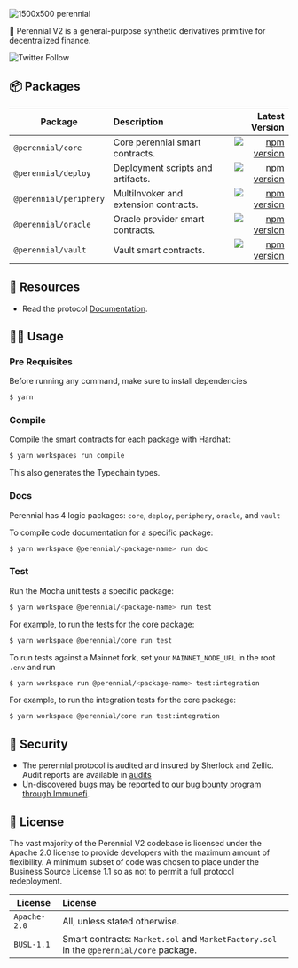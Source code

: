 ![1500x500 perennial](https://github.com/equilibria-xyz/perennial-v2/assets/747165/ef24cb94-b774-428f-9a5f-7ee7b347a36c)

🌸 Perennial V2 is a general-purpose synthetic derivatives primitive for decentralized finance.

![Twitter Follow](https://img.shields.io/twitter/follow/perenniallabs?style=for-the-badge)

## 📦 Packages

| Package                 | Description                       |                                                                                                                               Latest Version |
| ----------------------- | :-------------------------------- | -------------------------------------------------------------------------------------------------------------------------------------------: |
| `@perennial/core`       | Core perennial smart contracts.   |                                 [![npm version](https://badge.fury.io/js/@perennial%2Fcore.svg)](https://badge.fury.io/js/@perennial%2Fcore) |
| `@perennial/deploy`     | Deployment scripts and artifacts. |         [![npm version](https://badge.fury.io/js/@perennial%2Fperennial/deploy.svg)](https://badge.fury.io/js/@perennial%2Fperennial/deploy) |
| `@perennial/periphery`  | MultiInvoker and extension contracts. | [![npm version](https://badge.fury.io/js/@perennial%2Fperennial/periphery.svg)](https://badge.fury.io/js/@perennial%2Fperennial/periphery) |
| `@perennial/oracle`     | Oracle provider smart contracts.  |         [![npm version](https://badge.fury.io/js/@perennial%2Fperennial/oracle.svg)](https://badge.fury.io/js/@perennial%2Fperennial/oracle) |
| `@perennial/vault`      | Vault smart contracts.            |           [![npm version](https://badge.fury.io/js/@perennial%2Fperennial/vault.svg)](https://badge.fury.io/js/@perennial%2Fperennial/vault) |

## 🔗 Resources

- Read the protocol [Documentation](https://docs.perennial.finance/).

## 👨‍💻 Usage

### Pre Requisites

Before running any command, make sure to install dependencies

```sh
$ yarn
```

### Compile

Compile the smart contracts for each package with Hardhat:

```sh
$ yarn workspaces run compile
```

This also generates the Typechain types.

### Docs

Perennial has 4 logic packages: `core`, `deploy`, `periphery`, `oracle`, and `vault`

To compile code documentation for a specific package:
```sh
$ yarn workspace @perennial/<package-name> run doc
```

### Test

Run the Mocha unit tests a specific package:

```sh
$ yarn workspace @perennial/<package-name> run test
```

For example, to run the tests for the core package:

```sh
$ yarn workspace @perennial/core run test
```

To run tests against a Mainnet fork, set your `MAINNET_NODE_URL` in the root `.env` and run

```sh
$ yarn workspace run @perennial/<package-name> test:integration
```

For example, to run the integration tests for the core package:

```sh
$ yarn workspace @perennial/core run test:integration
```

## 🔐 Security

- The perennial protocol is audited and insured by Sherlock and Zellic. Audit reports are available in [audits](audits)
- Un-discovered bugs may be reported to our [bug bounty program through Immunefi](https://immunefi.com/bounty/perennial/).

## 📜 License

The vast majority of the Perennial V2 codebase is licensed under the Apache 2.0 license to provide developers with the maximum amount of flexibility. A minimum subset of code was chosen to place under the Business Source License 1.1 so as not to permit a full protocol redeployment.

| License      | License                                                                               |
| ------------ | :------------------------------------------------------------------------------------ |
| `Apache-2.0` | All, unless stated otherwise.                                                         |
| `BUSL-1.1`   | Smart contracts: `Market.sol` and `MarketFactory.sol` in the `@perennial/core` package. |

